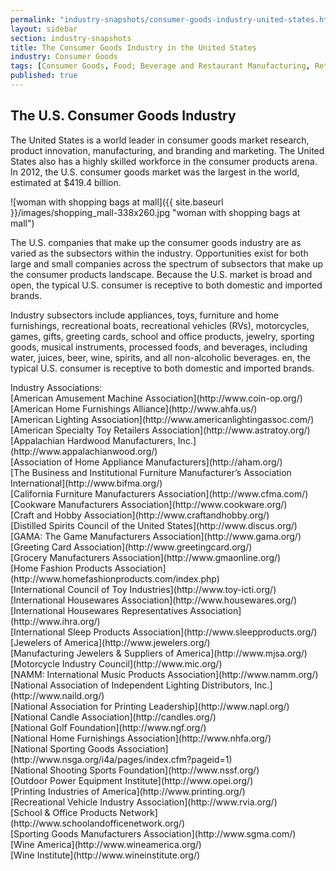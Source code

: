 ```yaml
---
permalink: "industry-snapshots/consumer-goods-industry-united-states.html"
layout: sidebar
section: industry-snapshots
title: The Consumer Goods Industry in the United States
industry: Consumer Goods
tags: [Consumer Goods, Food; Beverage and Restaurant Manufacturing, Retail Trade]
published: true
---
```




## The U.S. Consumer Goods Industry

<span>The United States is a world
leader in consumer goods market research, product innovation, manufacturing,
and branding and marketing. The United States also has a highly skilled
workforce in the consumer products arena. In 2012, the U.S. consumer goods
market was the largest in the world, estimated at $419.4 billion.</span>

<span class="imgright">![woman with shopping bags at mall]({{ site.baseurl }}/images/shopping_mall-338x260.jpg "woman with shopping bags at mall")</span>

<span>The U.S. companies that make up
the consumer goods industry are as varied as the subsectors within the
industry. Opportunities exist for both large and small companies across the
spectrum of subsectors that make up the consumer products landscape.&nbsp;Because the U.S. market is broad and open, the
typical U.S. consumer is receptive to both domestic and imported brands.&nbsp;</span>

Industry subsectors include
appliances, toys, furniture and home furnishings, recreational boats,
recreational vehicles (RVs), motorcycles, games, gifts, greeting cards, school
and office products, jewelry, sporting goods, musical instruments, processed
foods, and beverages, including water, juices, beer, wine, spirits, and all
non-alcoholic beverages.&nbsp;<span>en, the typical U.S. consumer is receptive to
both domestic and imported brands.&nbsp;</span>

<span>
</span>
<span class="field field-type-link field-field-industry-assoications">
      <span class="field-label">Industry Associations:&nbsp;</span><br>
    <span class="field-items">
            <span class="field-item odd">
                    [American Amusement Machine Association](http://www.coin-op.org/)        </span><br>
              <span class="field-item even">
                    [American Home Furnishings Alliance](http://www.ahfa.us/)        </span><br>
              <span class="field-item odd">
                    [American Lighting Association](http://www.americanlightingassoc.com/)        </span><br>
              <span class="field-item even">
                    [American Specialty Toy Retailers Association](http://www.astratoy.org/)        </span><br>
              <span class="field-item odd">
                    [Appalachian Hardwood Manufacturers, Inc.](http://www.appalachianwood.org/)        </span><br>
              <span class="field-item even">
                    [Association of Home Appliance Manufacturers](http://aham.org/)        </span><br>
              <span class="field-item odd">
                    [The Business and Institutional Furniture Manufacturer’s Association International](http://www.bifma.org/)        </span><br>
              <span class="field-item even">
                    [California Furniture Manufacturers Association](http://www.cfma.com/)        </span><br>
              <span class="field-item odd">
                    [Cookware Manufacturers Association](http://www.cookware.org/)        </span><br>
              <span class="field-item even">
                    [Craft and Hobby Association](http://www.craftandhobby.org/)        </span><br>
              <span class="field-item odd">
                    [Distilled Spirits Council of the United States](http://www.discus.org/)        </span><br>
              <span class="field-item even">
                    [GAMA: The Game Manufacturers Association](http://www.gama.org/)        </span><br>
              <span class="field-item odd">
                    [Greeting Card Association](http://www.greetingcard.org/)        </span><br>
              <span class="field-item even">
                    [Grocery Manufacturers Association](http://www.gmaonline.org/)        </span><br>
              <span class="field-item odd">
                    [Home Fashion Products Association](http://www.homefashionproducts.com/index.php)        </span><br>
              <span class="field-item even">
                    [International Council of Toy Industries](http://www.toy-icti.org/)        </span><br>
              <span class="field-item odd">
                    [International Housewares Association](http://www.housewares.org/)        </span><br>
              <span class="field-item even">
                    [International Housewares Representatives Association](http://www.ihra.org/)        </span><br>
              <span class="field-item odd">
                    [International Sleep Products Association](http://www.sleepproducts.org/)        </span><br>
              <span class="field-item even">
                    [Jewelers of America](http://www.jewelers.org/)        </span><br>
              <span class="field-item odd">
                    [Manufacturing Jewelers &amp; Suppliers of America](http://www.mjsa.org/)        </span><br>
              <span class="field-item even">
                    [Motorcycle Industry Council](http://www.mic.org/)        </span><br>
              <span class="field-item odd">
                    [NAMM: International Music Products Association](http://www.namm.org/)        </span><br>
              <span class="field-item even">
                    [National Association of Independent Lighting Distributors, Inc.](http://www.naild.org/)        </span><br>
              <span class="field-item odd">
                    [National Association for Printing Leadership](http://www.napl.org/)        </span><br>
              <span class="field-item even">
                    [National Candle Association](http://candles.org/)        </span><br>
              <span class="field-item odd">
                    [National Golf Foundation](http://www.ngf.org/)        </span><br>
              <span class="field-item even">
                    [National Home Furnishings Association](http://www.nhfa.org/)        </span><br>
              <span class="field-item odd">
                    [National Sporting Goods Association](http://www.nsga.org/i4a/pages/index.cfm?pageid=1)        </span><br>
              <span class="field-item even">
                    [National Shooting Sports Foundation](http://www.nssf.org/)        </span><br>
              <span class="field-item odd">
                    [Outdoor Power Equipment Institute](http://www.opei.org/)        </span><br>
              <span class="field-item even">
                    [Printing Industries of America](http://www.printing.org/)        </span><br>
              <span class="field-item odd">
                    [Recreational Vehicle Industry Association](http://www.rvia.org/)        </span><br>
              <span class="field-item even">
                    [School &amp; Office Products Network](http://www.schoolandofficenetwork.org/)        </span><br>
              <span class="field-item odd">
                    [Sporting Goods Manufacturers Association](http://www.sgma.com/)        </span><br>
              <span class="field-item even">
                    [Wine America](http://www.wineamerica.org/)        </span><br>
              <span class="field-item odd">
                    [Wine Institute](http://www.wineinstitute.org/)        </span><br>
        </span>
</span>
